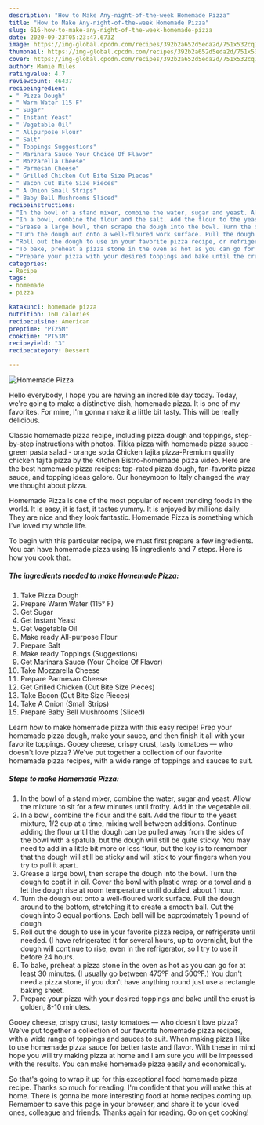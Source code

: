 ```yaml
---
description: "How to Make Any-night-of-the-week Homemade Pizza"
title: "How to Make Any-night-of-the-week Homemade Pizza"
slug: 616-how-to-make-any-night-of-the-week-homemade-pizza
date: 2020-09-23T05:23:47.673Z
image: https://img-global.cpcdn.com/recipes/392b2a652d5eda2d/751x532cq70/homemade-pizza-recipe-main-photo.jpg
thumbnail: https://img-global.cpcdn.com/recipes/392b2a652d5eda2d/751x532cq70/homemade-pizza-recipe-main-photo.jpg
cover: https://img-global.cpcdn.com/recipes/392b2a652d5eda2d/751x532cq70/homemade-pizza-recipe-main-photo.jpg
author: Mamie Miles
ratingvalue: 4.7
reviewcount: 46437
recipeingredient:
- " Pizza Dough"
- " Warm Water 115 F"
- " Sugar"
- " Instant Yeast"
- " Vegetable Oil"
- " Allpurpose Flour"
- " Salt"
- " Toppings Suggestions"
- " Marinara Sauce Your Choice Of Flavor"
- " Mozzarella Cheese"
- " Parmesan Cheese"
- " Grilled Chicken Cut Bite Size Pieces"
- " Bacon Cut Bite Size Pieces"
- " A Onion Small Strips"
- " Baby Bell Mushrooms Sliced"
recipeinstructions:
- "In the bowl of a stand mixer, combine the water, sugar and yeast. Allow the mixture to sit for a few minutes until frothy. Add in the vegetable oil."
- "In a bowl, combine the flour and the salt. Add the flour to the yeast mixture, 1/2 cup at a time, mixing well between additions. Continue adding the flour until the dough can be pulled away from the sides of the bowl with a spatula, but the dough will still be quite sticky. You may need to add in a little bit more or less flour, but the key is to remember that the dough will still be sticky and will stick to your fingers when you try to pull it apart."
- "Grease a large bowl, then scrape the dough into the bowl. Turn the dough to coat it in oil. Cover the bowl with plastic wrap or a towel and a let the dough rise at room temperature until doubled, about 1 hour."
- "Turn the dough out onto a well-floured work surface. Pull the dough around to the bottom, stretching it to create a smooth ball. Cut the dough into 3 equal portions. Each ball will be approximately 1 pound of dough"
- "Roll out the dough to use in your favorite pizza recipe, or refrigerate until needed. (I have refrigerated it for several hours, up to overnight, but the dough will continue to rise, even in the refrigerator, so I try to use it before 24 hours."
- "To bake, preheat a pizza stone in the oven as hot as you can go for at least 30 minutes. (I usually go between 475ºF and 500ºF.) You don&#39;t need a pizza stone, if you don&#39;t have anything round just use a rectangle baking sheet."
- "Prepare your pizza with your desired toppings and bake until the crust is golden, 8-10 minutes."
categories:
- Recipe
tags:
- homemade
- pizza

katakunci: homemade pizza 
nutrition: 160 calories
recipecuisine: American
preptime: "PT25M"
cooktime: "PT53M"
recipeyield: "3"
recipecategory: Dessert

---
```



![Homemade Pizza](https://img-global.cpcdn.com/recipes/392b2a652d5eda2d/751x532cq70/homemade-pizza-recipe-main-photo.jpg)

Hello everybody, I hope you are having an incredible day today. Today, we're going to make a distinctive dish, homemade pizza. It is one of my favorites. For mine, I'm gonna make it a little bit tasty. This will be really delicious.

Classic homemade pizza recipe, including pizza dough and toppings, step-by-step instructions with photos. Tikka pizza with homemade pizza sauce - green pasta salad - orange soda Chicken fajita pizza-Premium quality chicken fajita pizza by the Kitchen Bistro-homemade pizza video. Here are the best homemade pizza recipes: top-rated pizza dough, fan-favorite pizza sauce, and topping ideas galore. Our honeymoon to Italy changed the way we thought about pizza.

Homemade Pizza is one of the most popular of recent trending foods in the world. It is easy, it is fast, it tastes yummy. It is enjoyed by millions daily. They are nice and they look fantastic. Homemade Pizza is something which I've loved my whole life.


To begin with this particular recipe, we must first prepare a few ingredients. You can have homemade pizza using 15 ingredients and 7 steps. Here is how you cook that.

<!--inarticleads1-->

##### The ingredients needed to make Homemade Pizza:

1. Take  Pizza Dough
1. Prepare  Warm Water (115° F)
1. Get  Sugar
1. Get  Instant Yeast
1. Get  Vegetable Oil
1. Make ready  All-purpose Flour
1. Prepare  Salt
1. Make ready  Toppings (Suggestions)
1. Get  Marinara Sauce (Your Choice Of Flavor)
1. Take  Mozzarella Cheese
1. Prepare  Parmesan Cheese
1. Get  Grilled Chicken (Cut Bite Size Pieces)
1. Take  Bacon (Cut Bite Size Pieces)
1. Take  A Onion (Small Strips)
1. Prepare  Baby Bell Mushrooms (Sliced)


Learn how to make homemade pizza with this easy recipe! Prep your homemade pizza dough, make your sauce, and then finish it all with your favorite toppings. Gooey cheese, crispy crust, tasty tomatoes — who doesn&#39;t love pizza? We&#39;ve put together a collection of our favorite homemade pizza recipes, with a wide range of toppings and sauces to suit. 

<!--inarticleads2-->

##### Steps to make Homemade Pizza:

1. In the bowl of a stand mixer, combine the water, sugar and yeast. Allow the mixture to sit for a few minutes until frothy. Add in the vegetable oil.
1. In a bowl, combine the flour and the salt. Add the flour to the yeast mixture, 1/2 cup at a time, mixing well between additions. Continue adding the flour until the dough can be pulled away from the sides of the bowl with a spatula, but the dough will still be quite sticky. You may need to add in a little bit more or less flour, but the key is to remember that the dough will still be sticky and will stick to your fingers when you try to pull it apart.
1. Grease a large bowl, then scrape the dough into the bowl. Turn the dough to coat it in oil. Cover the bowl with plastic wrap or a towel and a let the dough rise at room temperature until doubled, about 1 hour.
1. Turn the dough out onto a well-floured work surface. Pull the dough around to the bottom, stretching it to create a smooth ball. Cut the dough into 3 equal portions. Each ball will be approximately 1 pound of dough
1. Roll out the dough to use in your favorite pizza recipe, or refrigerate until needed. (I have refrigerated it for several hours, up to overnight, but the dough will continue to rise, even in the refrigerator, so I try to use it before 24 hours.
1. To bake, preheat a pizza stone in the oven as hot as you can go for at least 30 minutes. (I usually go between 475ºF and 500ºF.) You don&#39;t need a pizza stone, if you don&#39;t have anything round just use a rectangle baking sheet.
1. Prepare your pizza with your desired toppings and bake until the crust is golden, 8-10 minutes.


Gooey cheese, crispy crust, tasty tomatoes — who doesn&#39;t love pizza? We&#39;ve put together a collection of our favorite homemade pizza recipes, with a wide range of toppings and sauces to suit. When making pizza I like to use homemade pizza sauce for better taste and flavor. With these in mind hope you will try making pizza at home and I am sure you will be impressed with the results. You can make homemade pizza easily and economically. 

So that's going to wrap it up for this exceptional food homemade pizza recipe. Thanks so much for reading. I'm confident that you will make this at home. There is gonna be more interesting food at home recipes coming up. Remember to save this page in your browser, and share it to your loved ones, colleague and friends. Thanks again for reading. Go on get cooking!
